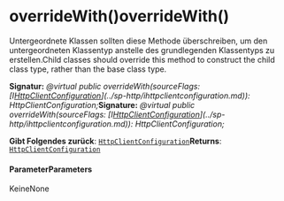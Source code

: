 # <a name="overridewith"></a><span data-ttu-id="3358b-101">overrideWith()</span><span class="sxs-lookup"><span data-stu-id="3358b-101">overrideWith()</span></span>




<span data-ttu-id="3358b-102">Untergeordnete Klassen sollten diese Methode überschreiben, um den untergeordneten Klassentyp anstelle des grundlegenden Klassentyps zu erstellen.</span><span class="sxs-lookup"><span data-stu-id="3358b-102">Child classes should override this method to construct the child class type, rather than the base class type.</span></span>

<span data-ttu-id="3358b-103">**Signatur:** _@virtual public overrideWith(sourceFlags: [I[HttpClientConfiguration](../sp-http/httpclientconfiguration.md)](../sp-http/ihttpclientconfiguration.md)): HttpClientConfiguration;_</span><span class="sxs-lookup"><span data-stu-id="3358b-103">**Signature:** _@virtual public overrideWith(sourceFlags: [I[HttpClientConfiguration](../sp-http/httpclientconfiguration.md)](../sp-http/ihttpclientconfiguration.md)): HttpClientConfiguration;_</span></span>

<span data-ttu-id="3358b-104">**Gibt Folgendes zurück**: [`HttpClientConfiguration`](../sp-http/httpclientconfiguration.md)</span><span class="sxs-lookup"><span data-stu-id="3358b-104">**Returns**: [`HttpClientConfiguration`](../sp-http/httpclientconfiguration.md)</span></span>





#### <a name="parameters"></a><span data-ttu-id="3358b-105">Parameter</span><span class="sxs-lookup"><span data-stu-id="3358b-105">Parameters</span></span>
<span data-ttu-id="3358b-106">Keine</span><span class="sxs-lookup"><span data-stu-id="3358b-106">None</span></span>


